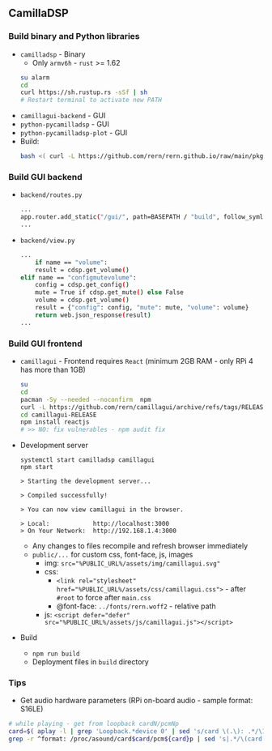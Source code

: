 CamillaDSP
---

### Build binary and Python libraries
- `camilladsp` - Binary
	- Only `armv6h` - `rust` >= 1.62
	```sh
	su alarm
	cd
	curl https://sh.rustup.rs -sSf | sh
	# Restart terminal to activate new PATH
	```
- `camillagui-backend` - GUI
- `python-pycamilladsp` - GUI
- `python-pycamilladsp-plot` - GUI
- Build:
	```sh
	bash <( curl -L https://github.com/rern/rern.github.io/raw/main/pkgbuild.sh )
	```

### Build GUI backend
- `backend/routes.py`
	```sh
	...
	app.router.add_static("/gui/", path=BASEPATH / "build", follow_symlinks=True)
	...
	```
- `backend/view.py`
	```sh
	...
	    if name == "volume":
        result = cdsp.get_volume()
    elif name == "configmutevolume":
        config = cdsp.get_config()
        mute = True if cdsp.get_mute() else False
        volume = cdsp.get_volume()
        result = {"config": config, "mute": mute, "volume": volume}
        return web.json_response(result)
	...
	```
	
### Build GUI frontend
- `camillagui` - Frontend requires `React` (minimum 2GB RAM - only RPi 4 has more than 1GB)
	```sh
	su
	cd
	pacman -Sy --needed --noconfirm  npm
	curl -L https://github.com/rern/camillagui/archive/refs/tags/RELEASE.tar.gz | bsdtar xf -
	cd camillagui-RELEASE
	npm install reactjs
	# >> NO: fix vulnerables - npm audit fix
	```
	
- Development server
	```
	systemctl start camilladsp camillagui
	npm start
	
	> Starting the development server...

	> Compiled successfully!

	> You can now view camillagui in the browser.

	> Local:            http://localhost:3000
	> On Your Network:  http://192.168.1.4:3000
	```
	- Any changes to files recompile and refresh browser immediately
	- `public/...` for custom css, font-face, js, images
		- img: `src="%PUBLIC_URL%/assets/img/camillagui.svg"`
		- css:
			- `<link rel="stylesheet" href="%PUBLIC_URL%/assets/css/camillagui.css">` - after `#root` to force after `main.css`
			- @font-face: `../fonts/rern.woff2` - relative path
		- js: `<script defer="defer" src="%PUBLIC_URL%/assets/js/camillagui.js"></script>`
	
- Build
	- `npm run build`
	- Deployment files in `build` directory

### Tips
- Get audio hardware parameters (RPi on-board audio - sample format: S16LE)
```sh
# while playing - get from loopback cardN/pcmNp
card=$( aplay -l | grep 'Loopback.*device 0' | sed 's/card \(.\): .*/\1/' )
grep -r ^format: /proc/asound/card$card/pcm${card}p | sed 's|.*/\(card.\).*:\(format.*\)|\1 \2|'
```
